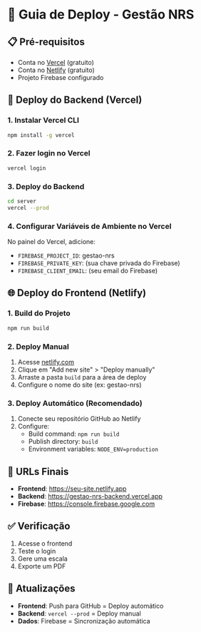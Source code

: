 # 🚀 Guia de Deploy - Gestão NRS

## 📋 Pré-requisitos
- Conta no [Vercel](https://vercel.com) (gratuito)
- Conta no [Netlify](https://netlify.com) (gratuito)
- Projeto Firebase configurado

## 🔧 Deploy do Backend (Vercel)

### 1. Instalar Vercel CLI
```bash
npm install -g vercel
```

### 2. Fazer login no Vercel
```bash
vercel login
```

### 3. Deploy do Backend
```bash
cd server
vercel --prod
```

### 4. Configurar Variáveis de Ambiente no Vercel
No painel do Vercel, adicione:
- `FIREBASE_PROJECT_ID`: gestao-nrs
- `FIREBASE_PRIVATE_KEY`: (sua chave privada do Firebase)
- `FIREBASE_CLIENT_EMAIL`: (seu email do Firebase)

## 🌐 Deploy do Frontend (Netlify)

### 1. Build do Projeto
```bash
npm run build
```

### 2. Deploy Manual
1. Acesse [netlify.com](https://netlify.com)
2. Clique em "Add new site" > "Deploy manually"
3. Arraste a pasta `build` para a área de deploy
4. Configure o nome do site (ex: gestao-nrs)

### 3. Deploy Automático (Recomendado)
1. Conecte seu repositório GitHub ao Netlify
2. Configure:
   - Build command: `npm run build`
   - Publish directory: `build`
   - Environment variables: `NODE_ENV=production`

## 🔗 URLs Finais
- **Frontend**: https://seu-site.netlify.app
- **Backend**: https://gestao-nrs-backend.vercel.app
- **Firebase**: https://console.firebase.google.com

## ✅ Verificação
1. Acesse o frontend
2. Teste o login
3. Gere uma escala
4. Exporte um PDF

## 🔄 Atualizações
- **Frontend**: Push para GitHub = Deploy automático
- **Backend**: `vercel --prod` = Deploy manual
- **Dados**: Firebase = Sincronização automática




